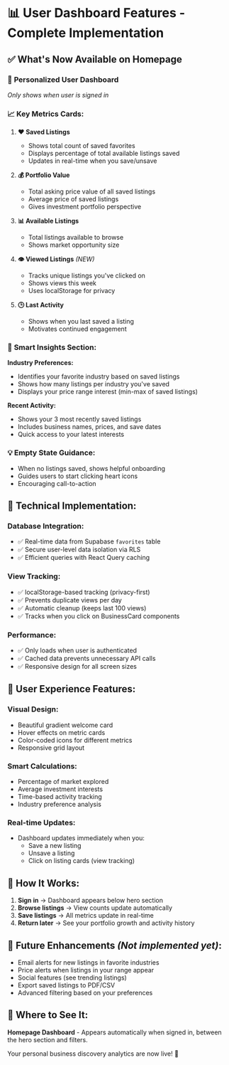 # 📊 User Dashboard Features - Complete Implementation

## ✅ What's Now Available on Homepage

### 🎯 **Personalized User Dashboard** 
*Only shows when user is signed in*

### 📈 **Key Metrics Cards:**

1. **❤️ Saved Listings**
   - Shows total count of saved favorites
   - Displays percentage of total available listings saved
   - Updates in real-time when you save/unsave

2. **💰 Portfolio Value** 
   - Total asking price value of all saved listings
   - Average price of saved listings
   - Gives investment portfolio perspective

3. **📊 Available Listings**
   - Total listings available to browse
   - Shows market opportunity size

4. **👁️ Viewed Listings** *(NEW)*
   - Tracks unique listings you've clicked on
   - Shows views this week
   - Uses localStorage for privacy

5. **🕒 Last Activity**
   - Shows when you last saved a listing
   - Motivates continued engagement

### 🧠 **Smart Insights Section:**

**Industry Preferences:**
- Identifies your favorite industry based on saved listings
- Shows how many listings per industry you've saved
- Displays your price range interest (min-max of saved listings)

**Recent Activity:**
- Shows your 3 most recently saved listings
- Includes business names, prices, and save dates
- Quick access to your latest interests

### 💡 **Empty State Guidance:**
- When no listings saved, shows helpful onboarding
- Guides users to start clicking heart icons
- Encouraging call-to-action

## 🔧 **Technical Implementation:**

### **Database Integration:**
- ✅ Real-time data from Supabase `favorites` table
- ✅ Secure user-level data isolation via RLS
- ✅ Efficient queries with React Query caching

### **View Tracking:**
- ✅ localStorage-based tracking (privacy-first)
- ✅ Prevents duplicate views per day
- ✅ Automatic cleanup (keeps last 100 views)
- ✅ Tracks when you click on BusinessCard components

### **Performance:**
- ✅ Only loads when user is authenticated
- ✅ Cached data prevents unnecessary API calls
- ✅ Responsive design for all screen sizes

## 🎨 **User Experience Features:**

### **Visual Design:**
- Beautiful gradient welcome card
- Hover effects on metric cards
- Color-coded icons for different metrics
- Responsive grid layout

### **Smart Calculations:**
- Percentage of market explored
- Average investment interests
- Time-based activity tracking
- Industry preference analysis

### **Real-time Updates:**
- Dashboard updates immediately when you:
  - Save a new listing
  - Unsave a listing  
  - Click on listing cards (view tracking)

## 🚀 **How It Works:**

1. **Sign in** → Dashboard appears below hero section
2. **Browse listings** → View counts update automatically
3. **Save listings** → All metrics update in real-time
4. **Return later** → See your portfolio growth and activity history

## 🔮 **Future Enhancements** *(Not implemented yet)*:

- Email alerts for new listings in favorite industries
- Price alerts when listings in your range appear
- Social features (see trending listings)
- Export saved listings to PDF/CSV
- Advanced filtering based on your preferences

## 📱 **Where to See It:**

**Homepage Dashboard** - Appears automatically when signed in, between the hero section and filters.

Your personal business discovery analytics are now live! 🎉